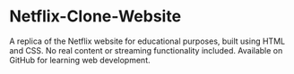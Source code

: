 # Netflix-Clone-Website
A replica of the Netflix website for educational purposes, built using HTML and CSS. No real content or streaming functionality included. Available on GitHub for learning web development.
